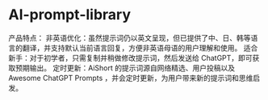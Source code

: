 # AI-prompt-library
产品特点：  非英语优化：虽然提示词仍以英文呈现，但已提供了中、日、韩等语言的翻译，并支持默认当前语言回复，方便非英语母语的用户理解和使用。 适合新手：对于初学者，只需复制并稍做修改提示词，然后发送给 ChatGPT，即可获取预期输出。 定时更新：AiShort 的提示词源自网络精选、用户投稿以及 Awesome ChatGPT Prompts ，并会定时更新，为用户带来新的提示词和思维启发。
